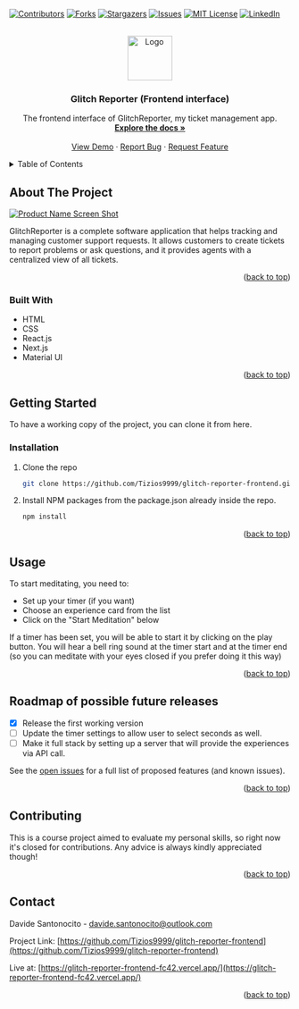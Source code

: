 <!-- Improved compatibility of back to top link: See: https://github.com/othneildrew/Best-README-Template/pull/73 -->

<a name="readme-top"></a>

<!-- PROJECT SHIELDS -->
<!--
*** I'm using markdown "reference style" links for readability.
*** Reference links are enclosed in brackets [ ] instead of parentheses ( ).
*** See the bottom of this document for the declaration of the reference variables
*** for contributors-url, forks-url, etc. This is an optional, concise syntax you may use.
*** https://www.markdownguide.org/basic-syntax/#reference-style-links
-->

[![Contributors][contributors-shield]][contributors-url]
[![Forks][forks-shield]][forks-url]
[![Stargazers][stars-shield]][stars-url]
[![Issues][issues-shield]][issues-url]
[![MIT License][license-shield]][license-url]
[![LinkedIn][linkedin-shield]][linkedin-url]

<!-- PROJECT LOGO -->
<br />
<div align="center">
  <a href="https://github.com/Tizios9999/glitch-reporter-frontend">
    <img src="https://www.kindpng.com/picc/m/160-1608792_circle-document-icon-png-transparent-png.png" alt="Logo" width="80" height="80">
  </a>

<h3 align="center">Glitch Reporter (Frontend interface)</h3>

  <p align="center">
    The frontend interface of GlitchReporter, my ticket management app.
    <br />
    <a href="https://github.com/Tizios9999/meditation-app"><strong>Explore the docs »</strong></a>
    <br />
    <br />
    <a href="https://glitch-reporter-frontend-fc42.vercel.app/">View Demo</a>
    ·
    <a href="https://github.com/Tizios9999/glitch-reporter-frontendissues">Report Bug</a>
    ·
    <a href="https://github.com/Tizios9999/glitch-reporter-frontendissues">Request Feature</a>
  </p>
</div>

<!-- TABLE OF CONTENTS -->
<details>
  <summary>Table of Contents</summary>
  <ol>
    <li>
      <a href="#about-the-project">About The Project</a>
      <ul>
        <li><a href="#built-with">Built With</a></li>
      </ul>
    </li>
    <li>
      <a href="#getting-started">Getting Started</a>
      <ul>
        <li><a href="#installation">Installation</a></li>
      </ul>
    </li>
    <li><a href="#usage">Usage</a></li>
    <li><a href="#roadmap">Roadmap</a></li>
    <li><a href="#contributing">Contributing</a></li>
    <li><a href="#contact">Contact</a></li>
  </ol>
</details>

<!-- ABOUT THE PROJECT -->

## About The Project

[![Product Name Screen Shot][product-screenshot]](https://glitch-reporter-frontend-fc42.vercel.app/)

GlitchReporter is a complete software application that helps tracking and managing customer support requests. It allows customers to create tickets to report problems or ask questions, and it provides agents with a centralized view of all tickets.

<p align="right">(<a href="#readme-top">back to top</a>)</p>

### Built With

- HTML
- CSS
- React.js
- Next.js
- Material UI

<p align="right">(<a href="#readme-top">back to top</a>)</p>

<!-- GETTING STARTED -->

## Getting Started

To have a working copy of the project, you can clone it from here.

### Installation

1. Clone the repo
   ```sh
   git clone https://github.com/Tizios9999/glitch-reporter-frontend.git
   ```
2. Install NPM packages from the package.json already inside the repo.
   ```sh
   npm install
   ```

<p align="right">(<a href="#readme-top">back to top</a>)</p>

<!-- USAGE EXAMPLES -->

## Usage

To start meditating, you need to:

- Set up your timer (if you want)
- Choose an experience card from the list
- Click on the "Start Meditation" below

If a timer has been set, you will be able to start it by clicking
on the play button. You will hear a bell ring sound at the timer start
and at the timer end (so you can meditate with your eyes closed if
you prefer doing it this way)

<p align="right">(<a href="#readme-top">back to top</a>)</p>

<!-- ROADMAP -->

## Roadmap of possible future releases

- [x] Release the first working version
- [ ] Update the timer settings to allow user to select seconds as well.
- [ ] Make it full stack by setting up a server that will provide the experiences via API call.

See the [open issues](https://github.com/Tizios9999/glitch-reporter-frontend/issues) for a full list of proposed features (and known issues).

<p align="right">(<a href="#readme-top">back to top</a>)</p>

<!-- CONTRIBUTING -->

## Contributing

This is a course project aimed to evaluate my personal skills, so right now it's closed for contributions. Any advice is always kindly appreciated though!

<p align="right">(<a href="#readme-top">back to top</a>)</p>

<!-- CONTACT -->

## Contact

Davide Santonocito - davide.santonocito@outlook.com

Project Link: [https://github.com/Tizios9999/glitch-reporter-frontend](https://github.com/Tizios9999/glitch-reporter-frontend)

Live at: [https://glitch-reporter-frontend-fc42.vercel.app/](https://glitch-reporter-frontend-fc42.vercel.app/)

<p align="right">(<a href="#readme-top">back to top</a>)</p>

<!-- MARKDOWN LINKS & IMAGES -->
<!-- https://www.markdownguide.org/basic-syntax/#reference-style-links -->

[contributors-shield]: https://img.shields.io/github/contributors/Tizios9999/meditation-app.svg?style=for-the-badge
[contributors-url]: https://github.com/Tizios9999/glitch-reporter-frontend/graphs/contributors
[forks-shield]: https://img.shields.io/github/forks/Tizios9999/meditation-app.svg?style=for-the-badge
[forks-url]: https://github.com/Tizios9999/glitch-reporter-frontend/network/members
[stars-shield]: https://img.shields.io/github/stars/Tizios9999/meditation-app.svg?style=for-the-badge
[stars-url]: https://github.com/Tizios9999/glitch-reporter-frontend/stargazers
[issues-shield]: https://img.shields.io/github/issues/Tizios9999/meditation-app.svg?style=for-the-badge
[issues-url]: https://github.com/Tizios9999/glitch-reporter-frontend/issues
[license-shield]: https://img.shields.io/github/license/Tizios9999/meditation-app.svg?style=for-the-badge
[license-url]: https://github.com/Tizios9999/glitch-reporter-frontend/blob/master/LICENSE.txt
[linkedin-shield]: https://img.shields.io/badge/-LinkedIn-black.svg?style=for-the-badge&logo=linkedin&colorB=555
[linkedin-url]: https://linkedin.com/in/davide-santonocito-36ab84170
[product-screenshot]: glitchreporterlogo.png
